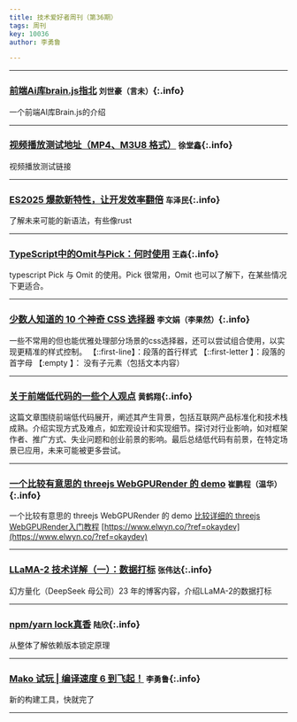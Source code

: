 ```yaml
---
title: 技术爱好者周刊（第36期）
tags: 周刊
key: 10036
author: 李勇鲁

---
```

---

### [前端Ai库brain.js指北](https://juejin.cn/post/7472174331282178074) `刘世豪（言未）`{:.info}

一个前端AI库Brain.js的介绍

---

### [视频播放测试地址（MP4、M3U8 格式）](https://www.cnblogs.com/itchaox/p/18123401) `徐堂鑫`{:.info}

视频播放测试链接

---

### [ES2025 爆款新特性，让开发效率翻倍](https://mp.weixin.qq.com/s/Ttua10RVC0vqNbrEJ_Az7g) `车泽民`{:.info}

了解未来可能的新语法，有些像rust

---

### [TypeScript中的Omit与Pick：何时使用](https://segmentfault.com/a/1190000046064924#item-3) `王森`{:.info}

typescript Pick 与 Omit 的使用。Pick 很常用，Omit 也可以了解下，在某些情况下更适合。

---

### [少数人知道的 10 个神奇 CSS 选择器](https://mp.weixin.qq.com/s/JwJjYMJJVy9w5DLlNTlZ6w) `李文娟（李果然）`{:.info}

一些不常用的但也能优雅处理部分场景的css选择器，还可以尝试组合使用，以实现更精准的样式控制。
【::first-line】：段落的首行样式
【::first-letter 】：段落的首字母
【:empty 】： 没有子元素（包括文本内容）

---

### [关于前端低代码的一些个人观点](https://juejin.cn/post/7131801252500865055?searchId=20250221112717182B2BC619EE77FA4ACA) `黄鹤翔`{:.info}

这篇文章围绕前端低代码展开，阐述其产生背景，包括互联网产品标准化和技术栈成熟。介绍实现方式及难点，如宏观设计和实现细节。探讨对行业影响，如对框架作者、推广方式、失业问题和创业前景的影响。最后总结低代码有前景，在特定场景已应用，未来可能被更多尝试。

---

### [一个比较有意思的 threejs WebGPURender 的 demo](https://sbedit.net/35b15acbefcb779945f9248e52f422bdc684b775) `崔鹏程（温华）`{:.info}

一个比较有意思的 threejs WebGPURender 的 demo
[比较详细的 threejs WebGPURender入门教程](https://medium.com/@christianhelgeson/three-js-webgpurenderer-part-1-fragment-vertex-shaders-1070063447f0)
[https://www.elwyn.co/?ref=okaydev](https://www.elwyn.co/?ref=okaydev)

---

### [LLaMA-2 技术详解（一）：数据打标](https://www.high-flyer.cn/blog/llama2-1/) `张伟达`{:.info}

幻方量化（DeepSeek 母公司）23 年的博客内容，介绍LLaMA-2的数据打标

---

### [npm/yarn lock真香](https://segmentfault.com/a/1190000039684460)   `陆欣`{:.info}

从整体了解依赖版本锁定原理

---

### [Mako 试玩 | 编译速度 6 到飞起！](https://mp.weixin.qq.com/s/4S5L03yVrgPNqwOapuVbLA?poc_token=HFjZt2ejHFkXPJI9r7qkVJsSPey0-O6KII5BS6ek)   `李勇鲁`{:.info}

新的构建工具，快就完了

---
